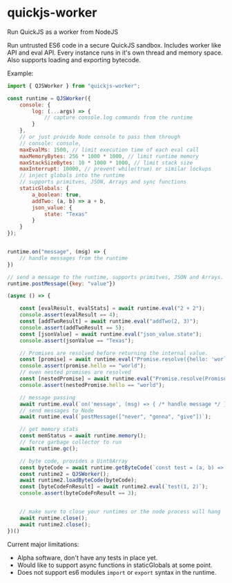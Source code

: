 # quickjs-worker
Run QuickJS as a worker from NodeJS

Run untrusted ES6 code in a secure QuickJS sandbox.  Includes worker like API and eval API.  Every instance runs in it's own thread and memory space.  Also supports loading and exporting bytecode.

Example:

```js
import { QJSWorker } from "quickjs-worker";

const runtime = QJSWorker({
    console: {
        log: (...args) => {
            // capture console.log commands from the runtime
        }
    },
    // or just provide Node console to pass them through
    // console: console,
    maxEvalMs: 1500, // limit execution time of each eval call
    maxMemoryBytes: 256 * 1000 * 1000, // limit runtime memory 
    maxStackSizeBytes: 10 * 1000 * 1000, // limit stack size
    maxInterrupt: 10000, // prevent while(true) or similar lockups
    // inject globals into the runtime
    // supports primitves, JSON, Arrays and sync functions
    staticGlobals: {
        a_boolean: true,
        addTwo: (a, b) => a + b,
        json_value: {
            state: "Texas"
        }
    }
});


runtime.on("message", (msg) => {
    // handle messages from the runtime
})

// send a message to the runtime, supports primitves, JSON and Arrays.
runtime.postMessage({key: "value"})

(async () => {

    const [evalResult, evalStats] = await runtime.eval("2 + 2");
    console.assert(evalResult == 4);
    const [addTwoResult] = await runtime.eval("addTwo(2, 3)");
    console.assert(addTwoResult == 5);
    const [jsonValue] = await runtime.eval("json_value.state");
    console.assert(jsonValue == "Texas");

    // Promises are resolved before returning the internal value.
    const [promise] = await runtime.eval("Promise.resolve({hello: 'world'})");
    console.assert(promise.hello == "world");
    // even nested promises are resolved
    const [nestedPromise] = await runtime.eval("Promise.resolve(Promise.resolve({hello: 'world'}))");
    console.assert(nestedPromise.hello == "world"); 

    // message passing
    await runtime.eval(`on('message', (msg) => { /* handle message */ })`);
    // send messages to Node
    await runtime.eval(`postMessage(["never", "gonna", "give"])`);

    // get memory stats
    const memStatus = await runtime.memory();
    // force garbage collector to run
    await runtime.gc();

    // byte code, provides a Uint8Array
    const byteCode = await runtime.getByteCode(`const test = (a, b) => Promise.resolve(a+b)`);
    const runtime2 = QJSWorker();
    await runtime2.loadByteCode(byteCode);
    const [byteCodeFnResult] = await runtime2.eval(`test(1, 2)`);
    console.assert(byteCodeFnResult == 3);


    // make sure to close your runtimes or the node process will hang
    await runtime.close();
    await runtime2.close();
})()
```

Current major limitations:
- Alpha software, don't have any tests in place yet.
- Would like to support async functions in staticGlobals at some point.
- Does not support es6 modules `import` or `export` syntax in the runtime.